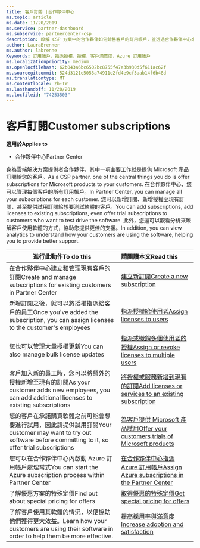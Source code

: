 ```yaml
---
title: 客戶訂閱 |合作夥伴中心
ms.topic: article
ms.date: 11/20/2019
ms.service: partner-dashboard
ms.subservice: partnercenter-csp
description: 瞭解 CSP 方案中的合作夥伴如何銷售客戶的訂用帳戶，並透過合作夥伴中心來管理。
author: LauraBrenner
ms.author: labrenne
Keywords: 訂用帳戶，指派授權，授權，客戶滿意度，Azure 訂用帳戶
ms.localizationpriority: medium
ms.openlocfilehash: 62b043a6bc6502bc8755f47e3b930d5f611ac62f
ms.sourcegitcommit: 524d3121e5053a74911e2fd4e9cf5aab14f6b48d
ms.translationtype: MT
ms.contentlocale: zh-TW
ms.lasthandoff: 11/20/2019
ms.locfileid: "74253503"
---
```

# <a name="customer-subscriptions"></a><span data-ttu-id="da5aa-104">客戶訂閱</span><span class="sxs-lookup"><span data-stu-id="da5aa-104">Customer subscriptions</span></span>

<span data-ttu-id="da5aa-105">**適用於**</span><span class="sxs-lookup"><span data-stu-id="da5aa-105">**Applies to**</span></span>

-  <span data-ttu-id="da5aa-106">合作夥伴中心</span><span class="sxs-lookup"><span data-stu-id="da5aa-106">Partner Center</span></span>

<span data-ttu-id="da5aa-107">身為雲端解決方案提供者合作夥伴，其中一項主要工作就是提供 Microsoft 產品訂閱給您的客戶。</span><span class="sxs-lookup"><span data-stu-id="da5aa-107">As a CSP partner, one of the central things you do is offer subscriptions for Microsoft products to your customers.</span></span> <span data-ttu-id="da5aa-108">在合作夥伴中心，您可以管理每個客戶的所有訂用帳戶。</span><span class="sxs-lookup"><span data-stu-id="da5aa-108">In Partner Center, you can manage all your subscriptions for each customer.</span></span> <span data-ttu-id="da5aa-109">您可以新增訂閱、新增授權至現有訂閱，甚至提供試用訂閱給想要測試軟體的客戶。</span><span class="sxs-lookup"><span data-stu-id="da5aa-109">You can add subscriptions, add licenses to existing subscriptions, even offer trial subscriptions to customers who want to test drive the software.</span></span> <span data-ttu-id="da5aa-110">此外，您還可以觀看分析來瞭解客戶使用軟體的方式，協助您提供更佳的支援。</span><span class="sxs-lookup"><span data-stu-id="da5aa-110">In addition, you can view analytics to understand how your customers are using the software, helping you to provide better support.</span></span>

|<span data-ttu-id="da5aa-111">**進行此動作**</span><span class="sxs-lookup"><span data-stu-id="da5aa-111">**To do this**</span></span>   |<span data-ttu-id="da5aa-112">**請閱讀本文**</span><span class="sxs-lookup"><span data-stu-id="da5aa-112">**Read this**</span></span>   |
|----------------------|:----------------------|
|<span data-ttu-id="da5aa-113">在合作夥伴中心建立和管理現有客戶的訂閱</span><span class="sxs-lookup"><span data-stu-id="da5aa-113">Create and manage subscriptions for existing customers in Partner Center</span></span>|[<span data-ttu-id="da5aa-114">建立新訂閱</span><span class="sxs-lookup"><span data-stu-id="da5aa-114">Create a new subscription</span></span>](create-a-new-subscription.md)|
|<span data-ttu-id="da5aa-115">新增訂閱之後，就可以將授權指派給客戶的員工</span><span class="sxs-lookup"><span data-stu-id="da5aa-115">Once you've added the subscription, you can assign licenses to the customer's employees</span></span>  |[<span data-ttu-id="da5aa-116">指派授權給使用者</span><span class="sxs-lookup"><span data-stu-id="da5aa-116">Assign licenses to users</span></span>](assign-licenses-to-users.md)|
|<span data-ttu-id="da5aa-117">您也可以管理大量授權更新</span><span class="sxs-lookup"><span data-stu-id="da5aa-117">You can also manage bulk license updates</span></span>   |[<span data-ttu-id="da5aa-118">指派或撤銷多個使用者的授權</span><span class="sxs-lookup"><span data-stu-id="da5aa-118">Assign or revoke licenses to multiple users</span></span>](bulk-license-provisioning-for-multiple-users.md)|
|<span data-ttu-id="da5aa-119">客戶加入新的員工時，您可以將額外的授權新增至現有的訂閱</span><span class="sxs-lookup"><span data-stu-id="da5aa-119">As your customer adds new employees, you can add additional licenses to existing subscriptions</span></span>   |[<span data-ttu-id="da5aa-120">將授權或服務新增到現有的訂閱</span><span class="sxs-lookup"><span data-stu-id="da5aa-120">Add licenses or services to an existing subscription</span></span>](add-licenses-or-services-to-an-existing-subscription.md)|
|<span data-ttu-id="da5aa-121">您的客戶在承諾購買軟體之前可能會想要進行試用，因此請提供試用訂閱</span><span class="sxs-lookup"><span data-stu-id="da5aa-121">Your customer may want to try out software before committing to it, so offer trial subscriptions</span></span>    |[<span data-ttu-id="da5aa-122">為客戶提供 Microsoft 產品試用</span><span class="sxs-lookup"><span data-stu-id="da5aa-122">Offer your customers trials of Microsoft products</span></span>](offer-your-customers-trials-of-microsoft-products.md)|
|<span data-ttu-id="da5aa-123">您可以在合作夥伴中心內啟動 Azure 訂用帳戶處理常式</span><span class="sxs-lookup"><span data-stu-id="da5aa-123">You can start the Azure subscription process within Partner Center</span></span>   |[<span data-ttu-id="da5aa-124">在合作夥伴中心指派 Azure 訂用帳戶</span><span class="sxs-lookup"><span data-stu-id="da5aa-124">Assign Azure subscriptions in the Partner Center</span></span>](assign-azure-subscriptions.md)|
|<span data-ttu-id="da5aa-125">了解優惠方案的特殊定價</span><span class="sxs-lookup"><span data-stu-id="da5aa-125">Find out about special pricing for offers</span></span>   |[<span data-ttu-id="da5aa-126">取得優惠的特殊定價</span><span class="sxs-lookup"><span data-stu-id="da5aa-126">Get special pricing for offers</span></span>](get-special-pricing-for-offers.md)|
|<span data-ttu-id="da5aa-127">了解客戶使用其軟體的情況，以便協助他們獲得更大效益。</span><span class="sxs-lookup"><span data-stu-id="da5aa-127">Learn how your customers are using their software in order to help them be more effective.</span></span>   | [<span data-ttu-id="da5aa-128">提高採用率與滿意度</span><span class="sxs-lookup"><span data-stu-id="da5aa-128">Increase adoption and satisfaction</span></span>](increasing-adoption-and-satisfaction.md)   | 

































 

 



